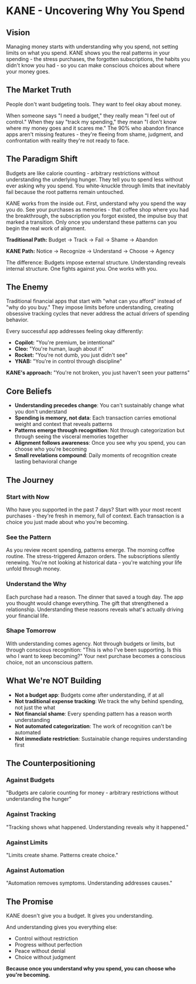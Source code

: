 # KANE - Uncovering Why You Spend

## Vision

Managing money starts with understanding why you spend, not setting limits on what you spend. KANE shows you the real patterns in your spending - the stress purchases, the forgotten subscriptions, the habits you didn't know you had - so you can make conscious choices about where your money goes.

## The Market Truth

People don't want budgeting tools. They want to feel okay about money.

When someone says "I need a budget," they really mean "I feel out of control." When they say "track my spending," they mean "I don't know where my money goes and it scares me." The 90% who abandon finance apps aren't missing features - they're fleeing from shame, judgment, and confrontation with reality they're not ready to face.

## The Paradigm Shift

Budgets are like calorie counting - arbitrary restrictions without understanding the underlying hunger. They tell you to spend less without ever asking why you spend. You white-knuckle through limits that inevitably fail because the root patterns remain untouched.

KANE works from the inside out. First, understand why you spend the way you do. See your purchases as memories - that coffee shop where you had the breakthrough, the subscription you forgot existed, the impulse buy that marked a transition. Only once you understand these patterns can you begin the real work of alignment.

**Traditional Path:** Budget → Track → Fail → Shame → Abandon

**KANE Path:** Notice → Recognize → Understand → Choose → Agency

The difference: Budgets impose external structure. Understanding reveals internal structure. One fights against you. One works with you.

## The Enemy

Traditional financial apps that start with "what can you afford" instead of "why do you buy." They impose limits before understanding, creating obsessive tracking cycles that never address the actual drivers of spending behavior.

Every successful app addresses feeling okay differently:
- **Copilot:** "You're premium, be intentional"
- **Cleo:** "You're human, laugh about it"
- **Rocket:** "You're not dumb, you just didn't see"
- **YNAB:** "You're in control through discipline"

**KANE's approach:** "You're not broken, you just haven't seen your patterns"

## Core Beliefs

- **Understanding precedes change**: You can't sustainably change what you don't understand
- **Spending is memory, not data**: Each transaction carries emotional weight and context that reveals patterns
- **Patterns emerge through recognition**: Not through categorization but through seeing the visceral memories together
- **Alignment follows awareness**: Once you see why you spend, you can choose who you're becoming
- **Small revelations compound**: Daily moments of recognition create lasting behavioral change

## The Journey

### Start with Now
Who have you supported in the past 7 days? Start with your most recent purchases - they're fresh in memory, full of context. Each transaction is a choice you just made about who you're becoming.

### See the Pattern
As you review recent spending, patterns emerge. The morning coffee routine. The stress-triggered Amazon orders. The subscriptions silently renewing. You're not looking at historical data - you're watching your life unfold through money.

### Understand the Why
Each purchase had a reason. The dinner that saved a tough day. The app you thought would change everything. The gift that strengthened a relationship. Understanding these reasons reveals what's actually driving your financial life.

### Shape Tomorrow
With understanding comes agency. Not through budgets or limits, but through conscious recognition: "This is who I've been supporting. Is this who I want to keep becoming?" Your next purchase becomes a conscious choice, not an unconscious pattern.

## What We're NOT Building

- **Not a budget app**: Budgets come after understanding, if at all
- **Not traditional expense tracking**: We track the why behind spending, not just the what
- **Not financial shame**: Every spending pattern has a reason worth understanding
- **Not automated categorization**: The work of recognition can't be automated
- **Not immediate restriction**: Sustainable change requires understanding first

## The Counterpositioning

### Against Budgets
"Budgets are calorie counting for money - arbitrary restrictions without understanding the hunger"

### Against Tracking
"Tracking shows what happened. Understanding reveals why it happened."

### Against Limits
"Limits create shame. Patterns create choice."

### Against Automation
"Automation removes symptoms. Understanding addresses causes."

## The Promise

KANE doesn't give you a budget. It gives you understanding.

And understanding gives you everything else:
- Control without restriction
- Progress without perfection  
- Peace without denial
- Choice without judgment

**Because once you understand why you spend, you can choose who you're becoming.**
